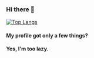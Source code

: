 ### Hi there 👋

<!--
**Roshanen/Roshanen** is a ✨ _special_ ✨ repository because its `README.md` (this file) appears on your GitHub profile.

Here are some ideas to get you started:

- 🔭 I’m currently working on ...
- 🌱 I’m currently learning ...
- 👯 I’m looking to collaborate on ...
- 🤔 I’m looking for help with ...
- 💬 Ask me about ...
- 📫 How to reach me: ...
- 😄 Pronouns: ...
- ⚡ Fun fact: ...
-->

[![Top Langs](https://github-readme-stats.vercel.app/api/top-langs/?username=Roshanen&layout=compact&show_icons=true&theme=radical)](https://github.com/Roshanen/github-readme-stats)

#### My profile got only a few things? 
#### Yes, I'm too lazy.
